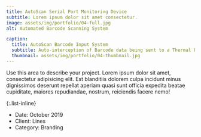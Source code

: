 ```yaml
---
title: AutoScan Serial Port Monitoring Device
subtitle: Lorem ipsum dolor sit amet consectetur.
image: assets/img/portfolio/04-full.jpg
alt: Automated Barcode Scanning System

caption:
  title: AutoScan Barcode Input System
  subtitle: Auto-interception of Barcode data being sent to a Thermal Printer
  thumbnail: assets/img/portfolio/04-thumbnail.jpg
---
```

Use this area to describe your project. Lorem ipsum dolor sit amet, consectetur adipisicing elit. Est blanditiis dolorem culpa incidunt minus dignissimos deserunt repellat aperiam quasi sunt officia expedita beatae cupiditate, maiores repudiandae, nostrum, reiciendis facere nemo!

{:.list-inline}
- Date: October 2019
- Client: Lines
- Category: Branding

